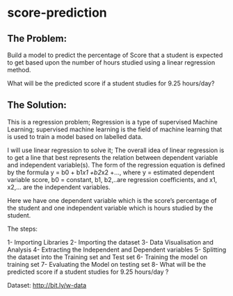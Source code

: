 # score-prediction

## The Problem:
Build a model to predict the percentage of Score that a student is expected to get based upon the number of hours studied using a linear regression method.

What will be the predicted score if a student studies for 9.25 hours/day?


## The Solution:
This is a regression problem; Regression is a type of supervised Machine Learning; supervised machine learning  is the field of machine learning  that is used to train a model  based on labelled data. 

I will use linear regression to solve it; The overall idea of linear regression is to get a line that best represents the relation between dependent variable and independent variable(s). The form of the regression equation is defined by the formula y = b0 + b1*x1 +b2*x2 +..., where y = estimated dependent variable score, b0 = constant, b1, b2,..are regression coefficients, and x1, x2,... are the independent variables. 

Here we have one dependent variable which is the score’s percentage of the student and one independent variable which is hours studied by the student. 

The steps: 

1-  Importing Libraries
2- Importing the dataset
3- Data Visualisation and Analysis
4- Extracting the Independent and Dependent variables
5- Splitting the dataset into the Training set and Test set
6- Training the model on training set
7- Evaluating the Model on testing set
8- What will be the predicted score if a student studies for 9.25 hours/day ?


Dataset: http://bit.ly/w-data 
